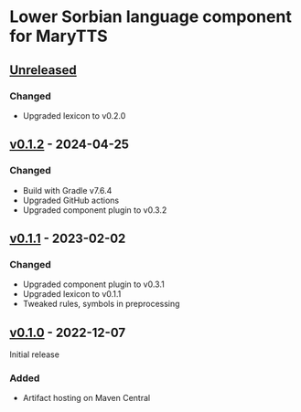 Lower Sorbian language component for MaryTTS
============================================

[Unreleased]
------------

### Changed

- Upgraded lexicon to v0.2.0

[v0.1.2] - 2024-04-25
---------------------

### Changed

- Build with Gradle v7.6.4
- Upgraded GitHub actions
- Upgraded component plugin to v0.3.2

[v0.1.1] - 2023-02-02
---------------------

### Changed

- Upgraded component plugin to v0.3.1
- Upgraded lexicon to v0.1.1
- Tweaked rules, symbols in preprocessing

[v0.1.0] - 2022-12-07
---------------------

Initial release

### Added

- Artifact hosting on Maven Central

[Unreleased]: https://github.com/marytts/marytts-lang-dsb
[v0.1.2]: https://github.com/marytts/marytts-lang-dsb/releases/tag/v0.1.2
[v0.1.1]: https://github.com/marytts/marytts-lang-dsb/releases/tag/v0.1.1
[v0.1.0]: https://github.com/marytts/marytts-lang-dsb/releases/tag/v0.1.0
